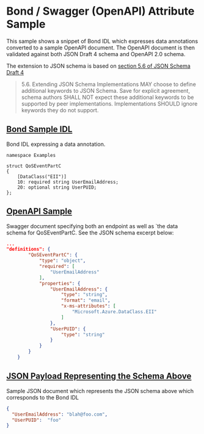 # Bond / Swagger (OpenAPI) Attribute Sample
This sample shows a snippet of Bond IDL which expresses data annotations converted to
a sample OpenAPI document. The OpenAPI document is then validated against both JSON
Draft 4 schema and OpenAPI 2.0 schema.

The extension to JSON schema is based on [section 5.6 of JSON Schema Draft 4](http://json-schema.org/latest/json-schema-core.html#anchor20)
> 5.6.  Extending JSON Schema
> Implementations MAY choose to define additional keywords to JSON Schema. Save for explicit agreement, schema authors SHALL NOT expect these additional keywords to be supported by peer implementations. Implementations SHOULD ignore keywords they do not support.

## [Bond Sample IDL](./sample/bond/sample.bond)
Bond IDL expressing a data annotation.
```
namespace Examples

struct QoSEventPartC
{
    [DataClass("EII")]
    10: required string UserEmailAddress;
    20: optional string UserPUID;
};
```

## [OpenAPI Sample](./sample/swagger/sample.json)
Swagger document specifying both an endpoint as well as `the data schema for QoSEventPartC. See the JSON schema excerpt below:
```json
...
"definitions": {
        "QoSEventPartC": {
            "type": "object",
            "required": [
                "UserEmailAddress"
            ],
            "properties": {
                "UserEmailAddress": {
                    "type": "string",
                    "format": "email",
                    "x-ms-attributes": [
                        "Microsoft.Azure.DataClass.EII"
                    ]
                },
                "UserPUID": {
                    "type": "string"
                }
            }
        }
    }
```

## [JSON Payload Representing the Schema Above](./sample/example-payload.json)
Sample JSON document which represents the JSON schema above which corresponds to the Bond IDL
```json
{
  "UserEmailAddress": "blah@foo.com",
  "UserPUID":  "foo"
}
```